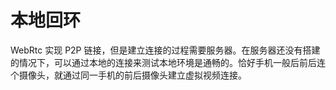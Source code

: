 # 本地回环

WebRtc 实现 P2P 链接，但是建立连接的过程需要服务器。在服务器还没有搭建的情况下，可以通过本地的连接来测试本地环境是通畅的。恰好手机一般后前后连个摄像头，就通过同一手机的前后摄像头建立虚拟视频连接。
